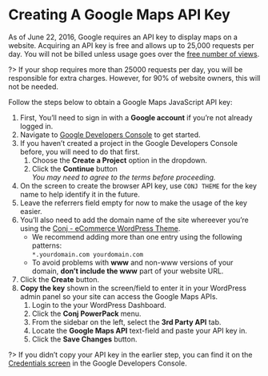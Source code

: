 # Creating A Google Maps API Key

As of June 22, 2016, Google requires an API key to display maps on a website. Acquiring an API key is free and allows up to 25,000 requests per day. You will not be billed unless usage goes over the [free number of views](https://cloud.google.com/maps-platform/).

?> If your shop requires more than 25000 requests per day, you will be responsible for extra charges. However, for 90% of website owners, this will not be needed.

Follow the steps below to obtain a Google Maps JavaScript API key:

1. First, You’ll need to sign in with a **Google account** if you’re not already logged in.
2. Navigate to [Google Developers Console](https://console.developers.google.com/flows/enableapi?apiid=maps_backend,static_maps_backend,geocoding_backend,maps_embed_backend,places_backend,geolocation,timezone_backend&keyType=CLIENT_SIDE&reusekey=true) to get started.
3. If you haven’t created a project in the Google Developers Console before, you will need to do that first.
   1. Choose the **Create a Project** option in the dropdown.
   2. Click the **Continue** button<br/>*You may need to agree to the terms before proceeding.*
4. On the screen to create the browser API key, use `CONJ THEME` for the key name to help identify it in the future.
5. Leave the referrers field empty for now to make the usage of the key easier.
6. You’ll also need to add the domain name of the site whereever you’re using the [Conj - eCommerce WordPress Theme](https://themeforest.net/item/conj-ecommerce-wordpress-theme/21935639?ref=mypreview).
   * We recommend adding more than one entry using the following patterns:<br/>`*.yourdomain.com yourdomain.com`
   * To avoid problems with **www** and non-www versions of your domain, **don’t include the www** part of your website URL.
7. Click the **Create** button.
8. **Copy the key** shown in the screen/field to enter it in your WordPress admin panel so your site can access the Google Maps APIs.
   1. Login to the your WordPress Dashboard.
   2. Click the **Conj PowerPack** menu.
   3. From the sidebar on the left, select the **3rd Party API** tab.
   4. Locate the **Google Maps API** text-field and paste your API key in.
   5. Click the **Save Changes** button.

?> If you didn’t copy your API key in the earlier step, you can find it on the [Credentials screen](https://console.developers.google.com/apis/credentials) in the Google Developers Console.
